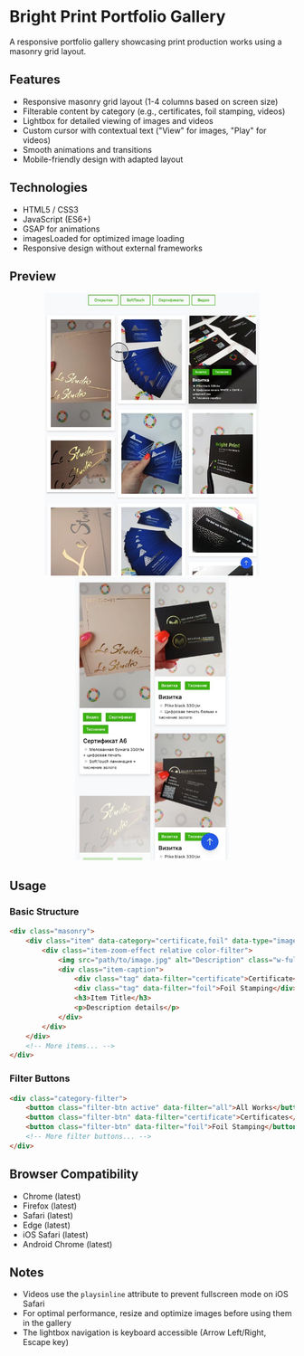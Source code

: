 # Bright Print Portfolio Gallery

A responsive portfolio gallery showcasing print production works using a masonry grid layout.

## Features

- Responsive masonry grid layout (1-4 columns based on screen size)
- Filterable content by category (e.g., certificates, foil stamping, videos)
- Lightbox for detailed viewing of images and videos
- Custom cursor with contextual text ("View" for images, "Play" for videos)
- Smooth animations and transitions
- Mobile-friendly design with adapted layout

## Technologies

- HTML5 / CSS3
- JavaScript (ES6+)
- GSAP for animations
- imagesLoaded for optimized image loading
- Responsive design without external frameworks


## Preview

<p align="center">
  <img src="images/gallery_prev_01.jpg" height="500px" alt="Portfolio Screenshot"/>
  <img src="images/gallery_prev_02.jpg" height="500px" alt="Portfolio Screenshot"/>
</p>

## Usage

### Basic Structure

```html
<div class="masonry">
    <div class="item" data-category="certificate,foil" data-type="image" data-src="path/to/image.jpg">
        <div class="item-zoom-effect relative color-filter">
            <img src="path/to/image.jpg" alt="Description" class="w-full"/>
            <div class="item-caption">
                <div class="tag" data-filter="certificate">Certificate</div>
                <div class="tag" data-filter="foil">Foil Stamping</div>
                <h3>Item Title</h3>
                <p>Description details</p>
            </div>
        </div>
    </div>
    <!-- More items... -->
</div>
```

### Filter Buttons

```html
<div class="category-filter">
    <button class="filter-btn active" data-filter="all">All Works</button>
    <button class="filter-btn" data-filter="certificate">Certificates</button>
    <button class="filter-btn" data-filter="foil">Foil Stamping</button>
    <!-- More filter buttons... -->
</div>
```

## Browser Compatibility

- Chrome (latest)
- Firefox (latest)
- Safari (latest)
- Edge (latest)
- iOS Safari (latest)
- Android Chrome (latest)

## Notes

- Videos use the `playsinline` attribute to prevent fullscreen mode on iOS Safari
- For optimal performance, resize and optimize images before using them in the gallery
- The lightbox navigation is keyboard accessible (Arrow Left/Right, Escape key)